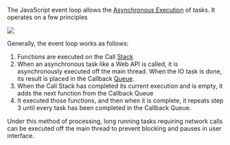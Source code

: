 

The JavaScript event loop allows the [Asynchronous Execution](Asynchronous%20Execution.md) of tasks. It operates on a few principles

![](Pasted%20image%2020220414004459.png)

Generally, the event loop works as follows:

1. Functions are executed on the Call [Stack](Stacks.md)
2. When an asynchronous task like a Web API is called, it is asynchronously executed off the main thread. When the IO task is done, its result is placed in the Callback [Queue](Queues.md).
3. When the Call Stack has completed its current execution and is empty, it adds the next function from the Callback Queue
4. It executed those functions, and then when it is complete, it repeats step 3 until every task has been completed in the Callback Queue.

Under this method of processing, long running tasks requiring network calls can be executed off the main thread to prevent blocking and pauses in user interface.